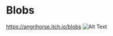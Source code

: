 # Blobs
https://angrihorse.itch.io/blobs
![Alt Text](https://github.com/angrihorse/Blobs/blob/master/bandicam-2020-05-03-18-38-41-092.gif)
